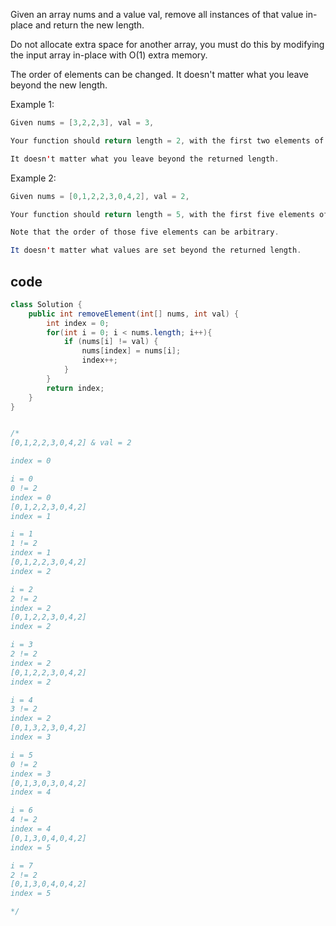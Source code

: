 Given an array nums and a value val, remove all instances of that value in-place and return the new length.

Do not allocate extra space for another array, you must do this by modifying the input array in-place with O(1) extra memory.

The order of elements can be changed. It doesn't matter what you leave beyond the new length.

Example 1:
```java
Given nums = [3,2,2,3], val = 3,

Your function should return length = 2, with the first two elements of nums being 2.

It doesn't matter what you leave beyond the returned length.
```
Example 2:
```java
Given nums = [0,1,2,2,3,0,4,2], val = 2,

Your function should return length = 5, with the first five elements of nums containing 0, 1, 3, 0, and 4.

Note that the order of those five elements can be arbitrary.

It doesn't matter what values are set beyond the returned length.
```
## code
```java
class Solution {
    public int removeElement(int[] nums, int val) {
        int index = 0;
        for(int i = 0; i < nums.length; i++){
            if (nums[i] != val) {
                nums[index] = nums[i];
                index++;
            }
        }
        return index;
    }
}


/*
[0,1,2,2,3,0,4,2] & val = 2

index = 0

i = 0
0 != 2
index = 0
[0,1,2,2,3,0,4,2]
index = 1

i = 1
1 != 2
index = 1
[0,1,2,2,3,0,4,2]
index = 2

i = 2
2 != 2
index = 2
[0,1,2,2,3,0,4,2]
index = 2

i = 3
2 != 2
index = 2
[0,1,2,2,3,0,4,2]
index = 2

i = 4
3 != 2
index = 2
[0,1,3,2,3,0,4,2]
index = 3

i = 5
0 != 2
index = 3
[0,1,3,0,3,0,4,2]
index = 4

i = 6
4 != 2
index = 4
[0,1,3,0,4,0,4,2]
index = 5

i = 7
2 != 2
[0,1,3,0,4,0,4,2]
index = 5

*/
```
